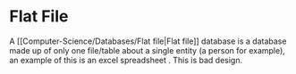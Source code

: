 # Flat File
A [[Computer-Science/Databases/Flat file|Flat file]] database is a database made up of only one file/table about a single entity (a person for example), an example of this is an excel spreadsheet . This is bad design.
